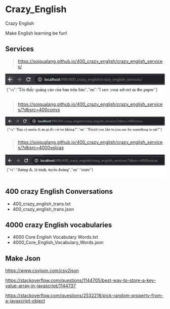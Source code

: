 # Crazy_English
Crazy English

Make English learning be fun!

## Services

> https://soiqualang.github.io/400_crazy_english/crazy_english_services/

<img src="img/h1.png">

> https://soiqualang.github.io/400_crazy_english/crazy_english_services/?dbsrc=400convs

<img src="img/h2.png">

> https://soiqualang.github.io/400_crazy_english/crazy_english_services/?dbsrc=4000volcas

<img src="img/h3.png">


## 400 crazy English Conversations

* 400_crazy_english_trans.txt
* 400_crazy_english_trans.json

## 4000 crazy English vocabularies

* 4000 Core English Vocabulary Words.txt
* 4000_Core_English_Vocabulary_Words.json

## Make Json

https://www.csvjson.com/csv2json

https://stackoverflow.com/questions/1144705/best-way-to-store-a-key-value-array-in-javascript/1144737

https://stackoverflow.com/questions/2532218/pick-random-property-from-a-javascript-object

